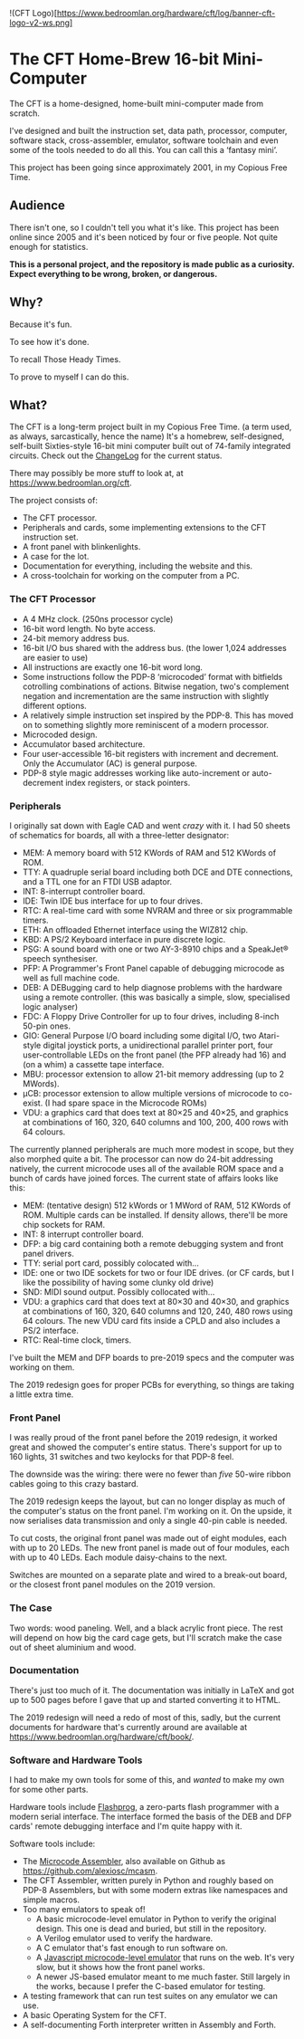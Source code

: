 !(CFT Logo)[https://www.bedroomlan.org/hardware/cft/log/banner-cft-logo-v2-ws.png]

# The CFT Home-Brew 16-bit Mini-Computer

The CFT is a home-designed, home-built mini-computer made from
scratch.

I've designed and built the instruction set, data path, processor,
computer, software stack, cross-assembler, emulator, software
toolchain and even some of the tools needed to do all this. You can
call this a ‘fantasy mini’.

This project has been going since approximately 2001, in my Copious
Free Time.


## Audience

There isn't one, so I couldn't tell you what it's like. This project
has been online since 2005 and it's been noticed by four or five
people. Not quite enough for statistics.

**This is a personal project, and the repository is made public as a
curiosity. Expect everything to be wrong, broken, or dangerous.**

## Why?

Because it's fun.

To see how it's done.

To recall Those Heady Times.

To prove to myself I can do this.


## What?

The CFT is a long-term project built in my Copious Free Time. (a term used, as
always, sarcastically, hence the name) It's a homebrew, self-designed,
self-built Sixties-style 16-bit mini computer built out of 74-family integrated
circuits. Check out the
[ChangeLog](https://github.com/alexiosc/cft/blob/master/Changelog) for the
current status.

There may possibly be more stuff to look at, at https://www.bedroomlan.org/cft.

The project consists of:

* The CFT processor.
* Peripherals and cards, some implementing extensions to the CFT instruction set.
* A front panel with blinkenlights.
* A case for the lot.
* Documentation for everything, including the website and this.
* A cross-toolchain for working on the computer from a PC.

### The CFT Processor

* A 4 MHz clock. (250ns processor cycle)
* 16-bit word length. No byte access.
* 24-bit memory address bus.
* 16-bit I/O bus shared with the address bus. (the lower 1,024 addresses are easier to use)
* All instructions are exactly one 16-bit word long.
* Some instructions follow the PDP-8 ‘microcoded’ format with bitfields cotrolling combinations of actions. Bitwise negation, two's complement negation and incrementation are the same instruction with slightly different options.
* A relatively simple instruction set inspired by the PDP-8. This has moved on
  to something slightly more reminiscent of a modern processor.
* Microcoded design.
* Accumulator based architecture.
* Four user-accessible 16-bit registers with increment and decrement. Only the
  Accumulator (AC) is general purpose.
* PDP-8 style magic addresses working like auto-increment or auto-decrement
  index registers, or stack pointers.

### Peripherals

I originally sat down with Eagle CAD and went *crazy* with it. I had 50 sheets
of schematics for boards, all with a three-letter designator:

* MEM: A memory board with 512 KWords of RAM and 512 KWords of ROM.
* TTY: A quadruple serial board including both DCE and DTE
  connections, and a TTL one for an FTDI USB adaptor.
* INT: 8-interrupt controller board.
* IDE: Twin IDE bus interface for up to four drives.
* RTC: A real-time card with some NVRAM and three or six programmable timers.
* ETH: An offloaded Ethernet interface using the WIZ812 chip.
* KBD: A PS/2 Keyboard interface in pure discrete logic.
* PSG: A sound board with one or two AY-3-8910 chips and a SpeakJet® speech synthesiser.
* PFP: A Programmer's Front Panel capable of debugging microcode as well as full machine code.
* DEB: A DEBugging card to help diagnose problems with the hardware
  using a remote controller. (this was basically a simple, slow, specialised logic analyser)
* FDC: A Floppy Drive Controller for up to four drives, including 8-inch 50-pin ones.
* GIO: General Purpose I/O board including some digital I/O, two
  Atari-style digital joystick ports, a unidirectional parallel
  printer port, four user-controllable LEDs on the front panel (the
  PFP already had 16) and (on a whim) a cassette tape interface.
* MBU: processor extension to allow 21-bit memory addressing (up to 2 MWords).
* µCB: processor extension to allow multiple versions of microcode to co-exist. (I had spare space in the Microcode ROMs)
* VDU: a graphics card that does text at 80×25 and 40×25, and graphics
  at combinations of 160, 320, 640 columns and 100, 200, 400 rows with
  64 colours.

The currently planned peripherals are much more modest in scope, but
they also morphed quite a bit. The processor can now do 24-bit
addressing natively, the current microcode uses all of the available
ROM space and a bunch of cards have joined forces. The current state
of affairs looks like this:

* MEM: (tentative design) 512 kWords or 1 MWord of RAM, 512 KWords of
  ROM. Multiple cards can be installed. If density allows, there'll be
  more chip sockets for RAM.
* INT: 8 interrupt controller board.
* DFP: a big card containing both a remote debugging system and front panel drivers.
* TTY: serial port card, possibly colocated with…
* IDE: one or two IDE sockets for two or four IDE drives. (or CF
  cards, but I like the possibility of having some clunky old drive)
* SND: MIDI sound output. Possibly collocated with…
* VDU: a graphics card that does text at 80×30 and 40×30, and graphics
  at combinations of 160, 320, 640 columns and 120, 240, 480 rows
  using 64 colours. The new VDU card fits inside a CPLD and also
  includes a PS/2 interface.
* RTC: Real-time clock, timers.

I've built the MEM and DFP boards to pre-2019 specs and the computer was
working on them.

The 2019 redesign goes for proper PCBs for everything, so things are
taking a little extra time.

### Front Panel

I was really proud of the front panel before the 2019 redesign, it
worked great and showed the computer's entire status. There's support
for up to 160 lights, 31 switches and two keylocks for that PDP-8
feel.

The downside was the wiring: there were no fewer than *five* 50-wire
ribbon cables going to this crazy bastard.

The 2019 redesign keeps the layout, but can no longer display as much
of the computer's status on the front panel. I'm working on it. On the
upside, it now serialises data transmission and only a single 40-pin
cable is needed.

To cut costs, the original front panel was made out of eight modules,
each with up to 20 LEDs. The new front panel is made out of four
modules, each with up to 40 LEDs. Each module daisy-chains to the
next.

Switches are mounted on a separate plate and wired to a break-out
board, or the closest front panel modules on the 2019 version.


### The Case

Two words: wood paneling. Well, and a black acrylic front piece. The
rest will depend on how big the card cage gets, but I'll scratch make
the case out of sheet aluminium and wood.


### Documentation

There's just too much of it. The documentation was initially in LaTeX
and got up to 500 pages before I gave that up and started converting
it to HTML.

The 2019 redesign will need a redo of most of this, sadly, but the
current documents for hardware that's currently around are available
at https://www.bedroomlan.org/hardware/cft/book/.


### Software and Hardware Tools

I had to make my own tools for some of this, and *wanted* to make my
own for some other parts.

Hardware tools include
[Flashprog](https://www.bedroomlan.org/hardware/flashprog/), a
zero-parts flash programmer with a modern serial interface. The
interface formed the basis of the DEB and DFP cards' remote debugging
interface and I'm quite happy with it.

Software tools include:

*  The [Microcode Assembler](https://www.bedroomlan.org/projects/mcasm/),
   also available on Github as https://github.com/alexiosc/mcasm.
*  The CFT Assembler, written purely in Python and roughly based on
   PDP-8 Assemblers, but with some modern extras like namespaces and
   simple macros.
*  Too many emulators to speak of!
   * A basic microcode-level emulator in Python to verify the original
          design. This one is dead and buried, but still in the repository.
   * A Verilog emulator used to verify the hardware.
   * A C emulator that's fast enough to run software on.
   * A [Javascript microcode-level emulator](https://www.bedroomlan.org/hardware/cft/microcode-emulator/)
          that runs on the web. It's very slow, but it shows how the front
          panel works.
   * A newer JS-based emulator meant to me much faster. Still
          largely in the works, because I prefer the C-based emulator for
          testing.
* A testing framework that can run test suites on any emulator we can use.
* A basic Operating System for the CFT.
* A self-documenting Forth interpreter written in Assembly and Forth.

